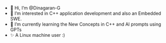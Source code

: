 - 👋 Hi, I’m @Dinagaran-G
- 👀 I’m interested in C++ application development and also an Embedded SWE.
- 🌱 I’m currently learning the New Concepts in C++ and AI prompts using GPTs
- ✨ A Linux machine user :)

<!---
Dinagaran-G/Dinagaran-G is a ✨ special ✨ repository because its `README.md` (this file) appears on your GitHub profile.
You can click the Preview link to take a look at your changes.
--->
